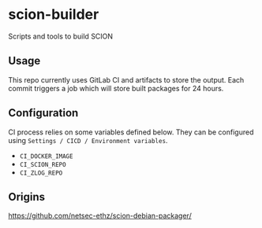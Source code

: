 # scion-builder

Scripts and tools to build SCION

## Usage

This repo currently uses GitLab CI and artifacts to store the output. Each commit triggers a job which will store built packages for 24 hours.

## Configuration

CI process relies on some variables defined below. They can be configured using `Settings / CICD / Environment variables`.

* `CI_DOCKER_IMAGE`
* `CI_SCION_REPO`
* `CI_ZLOG_REPO`

## Origins

https://github.com/netsec-ethz/scion-debian-packager/
